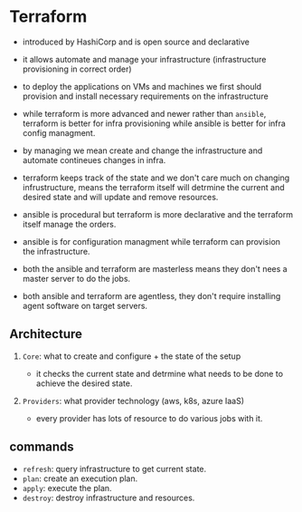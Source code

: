 # Terraform

- introduced by HashiCorp and is open source and declarative

- it allows automate and manage your infrastructure (infrastructure provisioning in correct order)

- to deploy the applications on VMs and machines we first should provision and install necessary requirements on the infrastructure

- while terraform is more advanced and newer rather than `ansible`, terraform is better for infra provisioning while ansible is better for infra config managment.

- by managing we mean create and change the infrastructure and automate contineues changes in infra.

- terraform keeps track of the state and we don't care much on changing infrustructure, means the terraform itself will detrmine the current and desired state and will update and remove resources.

- ansible is procedural but terraform is more declarative and the terraform itself manage the orders.

- ansible is for configuration managment while terraform can provision the infrastructure.

- both the ansible and terraform are masterless means they don't nees a master server to do the jobs.

- both ansible and terraform are agentless, they don't require installing agent software on target servers.

## Architecture

1. `Core`: what to create and configure + the state of the setup
    - it checks the current state and detrmine what needs to be done to achieve the desired state.

2. `Providers`: what provider technology (aws, k8s, azure IaaS)
   - every provider has lots of resource to do various jobs with it.

## commands

- `refresh`: query infrastructure to get current state.
- `plan`: create an execution plan.
- `apply`: execute the plan.
- `destroy`: destroy infrastructure and resources.
